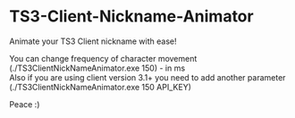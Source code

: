 # TS3-Client-Nickname-Animator
Animate your TS3 Client nickname with ease!

You can change frequency of character movement (./TS3ClientNickNameAnimator.exe 150) - in ms    
Also if you are using client version 3.1+ you need to add another parameter (./TS3ClientNickNameAnimator.exe 150 API_KEY)

Peace :)
